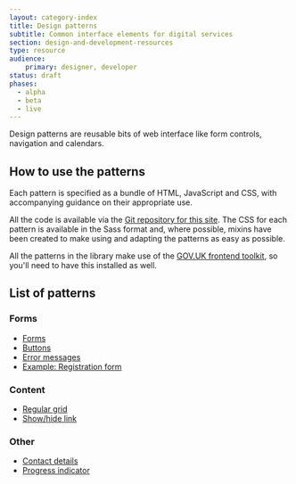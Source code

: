 ```yaml
---
layout: category-index
title: Design patterns
subtitle: Common interface elements for digital services
section: design-and-development-resources
type: resource
audience:
    primary: designer, developer
status: draft
phases:
  - alpha
  - beta
  - live
---
```


Design patterns are reusable bits of web interface like form controls, navigation and calendars.

## How to use the patterns

Each pattern is specified as a bundle of HTML, JavaScript and CSS, with accompanying guidance on
their appropriate use.

All the code is available via the [Git repository for this site](). The CSS for each pattern
is available in the Sass format and, where possible, mixins have been created to make using and
adapting the patterns as easy as possible.

All the patterns in the library make use of the [GOV.UK frontend toolkit](/content-and-design/design-and-development-resources/sass-repositories.html), so you'll need to have this installed as well.

## List of patterns

### Forms

* [Forms](/content-and-design/design-and-development-resources/form-anatomy.html)
* [Buttons](/content-and-design/design-and-development-resources/buttons.html)
* [Error messages](/content-and-design/design-and-development-resources/errormessages.html)
* [Example: Registration form](/content-and-design/design-and-development-resources/registration-form.html)

### Content

* [Regular grid](/content-and-design/design-and-development-resources/regular-grid.html)
* [Show/hide link](/content-and-design/design-and-development-resources/show-hide.html)

### Other

* [Contact details](/content-and-design/design-and-development-resources/contact-details.html)
* [Progress indicator](/content-and-design/design-and-development-resources/progress-indicator.html)




